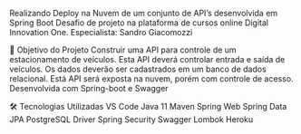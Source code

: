 Realizando Deploy na Nuvem de um conjunto de API’s desenvolvida em Spring Boot
Desafio de projeto na plataforma de cursos online Digital Innovation One.
Especialista: Sandro Giacomozzi


🎯 Objetivo do Projeto
Construir uma API para controle de um estacionamento de veículos. Esta API deverá controlar entrada e saída de veículos. Os dados deverão ser cadastrados em um banco de dados relacional. Está API será exposta na nuvem, porém com controle de acesso. Desenvolvida com Spring-boot e Swagger

🛠 Tecnologias Utilizadas
VS Code
Java 11
Maven
Spring Web
Spring Data JPA
PostgreSQL Driver
Spring Security
Swagger
Lombok
Heroku
